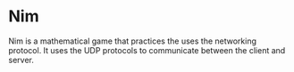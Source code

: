 # Nim
Nim is a mathematical game that practices the uses the networking protocol. It uses the UDP protocols to communicate between the client and server.
